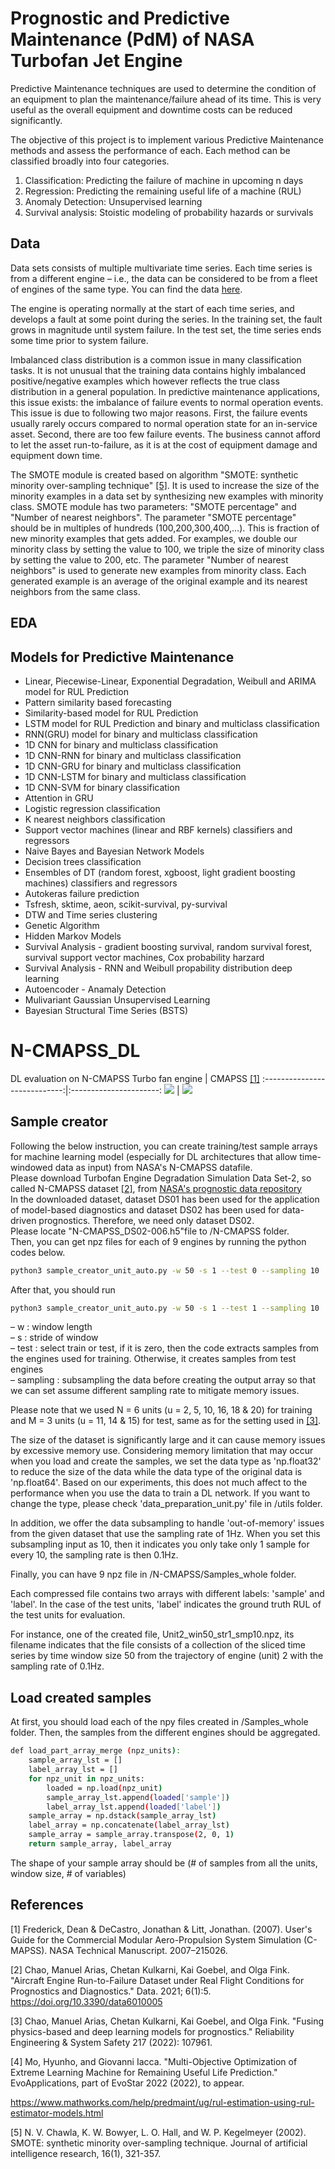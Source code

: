 # Prognostic and Predictive Maintenance (PdM) of NASA Turbofan Jet Engine

Predictive Maintenance techniques are used to determine the condition of an equipment to plan the maintenance/failure ahead of its time. This is very useful as the overall equipment and downtime costs can be reduced significantly.

The objective of this project is to implement various Predictive Maintenance methods and assess the performance of each. Each method can be classified broadly into four categories.

1. Classification: Predicting the failure of machine in upcoming n days
2. Regression: Predicting the remaining useful life of a machine (RUL)
3. Anomaly Detection: Unsupervised learning
4. Survival analysis: Stoistic modeling of probability hazards or survivals

## Data
Data sets consists of multiple multivariate time series. Each time series is from a different engine – i.e., the data can be considered to be from a fleet of engines of the same type. You can find the data [here](https://www.kaggle.com/datasets/behrad3d/nasa-cmaps).

The engine is operating normally at the start of each time series, and develops a fault at some point during the series. In the training set, the fault grows in magnitude until system failure. In the test set, the time series ends some time prior to system failure.

Imbalanced class distribution is a common issue in many classification tasks. It is not unusual that the training data contains highly imbalanced positive/negative examples which however reflects the true class distribution in a general population. In predictive maintenance applications, this issue exists: the imbalance of failure events to normal operation events. This issue is due to following two major reasons. First, the failure events usually rarely occurs compared to normal operation state for an in-service asset. Second, there are too few failure events. The business cannot afford to let the asset run-to-failure, as it is at the cost of equipment damage and equipment down time.

The SMOTE module is created based on algorithm "SMOTE: synthetic minority over-sampling technique" [[5]](#5). It is used to increase the size of the minority examples in a data set by synthesizing new examples with minority class. SMOTE module has two parameters: "SMOTE percentage" and "Number of nearest neighbors". The parameter "SMOTE percentage" should be in multiples of hundreds (100,200,300,400,…). This is fraction of new minority examples that gets added. For examples, we double our minority class by setting the value to 100, we triple the size of minority class by setting the value to 200, etc. The parameter "Number of nearest neighbors" is used to generate new examples from minority class. Each generated example is an average of the original example and its nearest neighbors from the same class.

## EDA

## Models for Predictive Maintenance

- Linear, Piecewise-Linear, Exponential Degradation, Weibull and ARIMA model for RUL Prediction
- Pattern similarity based forecasting
- Similarity-based model for RUL Prediction
- LSTM model for RUL Prediction and binary and multiclass classification
- RNN(GRU) model for binary and multiclass classification
- 1D CNN for binary and multiclass classification
- 1D CNN-RNN for binary and multiclass classification
- 1D CNN-GRU for binary and multiclass classification
- 1D CNN-LSTM for binary and multiclass classification
- 1D CNN-SVM for binary classification
- Attention in GRU
- Logistic regression classification
- K nearest neighbors classification
- Support vector machines (linear and RBF kernels) classifiers and regressors
- Naive Bayes and Bayesian Network Models
- Decision trees classification
- Ensembles of DT (random forest, xgboost, light gradient boosting machines) classifiers and regressors
- Autokeras failure prediction
- Tsfresh, sktime, aeon, scikit-survival, py-survival
- DTW and Time series clustering
- Genetic Algorithm
- Hidden Markov Models
- Survival Analysis - gradient boosting survival, random survival forest, survival support vector machines, Cox probability harzard
- Survival Analysis - RNN and Weibull propability distribution deep learning
- Autoencoder - Anamaly Detection
- Mulivariant Gaussian Unsupervised Learning
- Bayesian Structural Time Series (BSTS)

# N-CMAPSS_DL
DL evaluation on N-CMAPSS
Turbo fan engine           |  CMAPSS [[1]](#1)
:----------------------------:|:----------------------:
![](turbo_engine.jpg)  |  ![](cmapss.png)

## Sample creator
Following the below instruction, you can create training/test sample arrays for machine learning model (especially for DL architectures that allow time-windowed data as input) from NASA's N-CMAPSS datafile. <br/>
Please download Turbofan Engine Degradation Simulation Data Set-2, so called N-CMAPSS dataset [[2]](#2), from [NASA's prognostic data repository](https://ti.arc.nasa.gov/tech/dash/groups/pcoe/prognostic-data-repository/) <br/>
In the downloaded dataset, dataset DS01 has been used for the application of model-based diagnostics and dataset DS02 has been used for data-driven prognostics.   Therefore, we need only dataset DS02. <br/>
Please locate "N-CMAPSS_DS02-006.h5"file to /N-CMAPSS folder. <br/>
Then, you can get npz files for each of 9 engines by running the python codes below.
```bash
python3 sample_creator_unit_auto.py -w 50 -s 1 --test 0 --sampling 10
```
After that, you should run
```bash
python3 sample_creator_unit_auto.py -w 50 -s 1 --test 1 --sampling 10
```
&ndash;  w : window length <br/>
&ndash;  s : stride of window <br/>
&ndash;  test : select train or test, if it is zero, then the code extracts samples from the engines used for training. Otherwise, it creates samples from test engines<br/>
&ndash;  sampling : subsampling the data before creating the output array so that we can set assume different sampling rate to mitigate memory issues.


Please note that we used N = 6 units (u = 2, 5, 10, 16, 18 & 20) for training and M = 3  units (u = 11, 14 & 15) for test, same as for the setting used in [[3]](#3). <br/>

The size of the dataset is significantly large and it can cause memory issues by excessive memory use. Considering memory limitation that may occur when you load and create the samples, we set the data type as 'np.float32' to reduce the size of the data while the data type of the original data is 'np.float64'. Based on our experiments, this does not much affect to the performance when you use the data to train a DL network. If you want to change the type, please check 'data_preparation_unit.py' file in /utils folder.  <br/>

In addition, we offer the data subsampling to handle 'out-of-memory' issues from the given dataset that use the sampling rate of 1Hz. When you set this subsampling input as 10, then it indicates you only take only 1 sample for every 10, the sampling rate is then 0.1Hz.

Finally, you can have 9 npz file in /N-CMAPSS/Samples_whole folder. <br/>

Each compressed file contains two arrays with different labels: 'sample' and 'label'. In the case of the test units, 'label' indicates the ground truth RUL of the test units for evaluation.

For instance, one of the created file, Unit2_win50_str1_smp10.npz, its filename indicates that the file consists of a collection of the sliced time series by time window size 50 from the trajectory of engine (unit) 2 with the sampling rate of 0.1Hz. <br/>

## Load created samples
At first, you should load each of the npy files created in /Samples_whole folder. Then, the samples from the different engines should be aggregated.
```bash
def load_part_array_merge (npz_units):
    sample_array_lst = []
    label_array_lst = []
    for npz_unit in npz_units:
        loaded = np.load(npz_unit)
        sample_array_lst.append(loaded['sample'])
        label_array_lst.append(loaded['label'])
    sample_array = np.dstack(sample_array_lst)
    label_array = np.concatenate(label_array_lst)
    sample_array = sample_array.transpose(2, 0, 1)
    return sample_array, label_array
```
The shape of your sample array should be (# of samples from all the units, window size, # of variables)


## References
<a id="1">[1]</a>
Frederick, Dean & DeCastro, Jonathan & Litt, Jonathan. (2007). User's Guide for the Commercial Modular Aero-Propulsion System Simulation (C-MAPSS). NASA Technical Manuscript. 2007–215026.

<a id="2">[2]</a>
Chao, Manuel Arias, Chetan Kulkarni, Kai Goebel, and Olga Fink. "Aircraft Engine Run-to-Failure Dataset under Real Flight Conditions for Prognostics and Diagnostics." Data. 2021; 6(1):5. https://doi.org/10.3390/data6010005

<a id="3">[3]</a>
Chao, Manuel Arias, Chetan Kulkarni, Kai Goebel, and Olga Fink. "Fusing physics-based and deep learning models for prognostics." Reliability Engineering & System Safety 217 (2022): 107961.

<a id="3">[4]</a>
Mo, Hyunho, and Giovanni Iacca. "Multi-Objective Optimization of Extreme Learning Machine for Remaining Useful Life Prediction." EvoApplications, part of EvoStar 2022 (2022), to appear.

https://www.mathworks.com/help/predmaint/ug/rul-estimation-using-rul-estimator-models.html

<a id="5">[5]</a>
N. V. Chawla, K. W. Bowyer, L. O. Hall, and W. P. Kegelmeyer (2002). SMOTE: synthetic minority over-sampling technique. Journal of artificial intelligence research, 16(1), 321-357.

